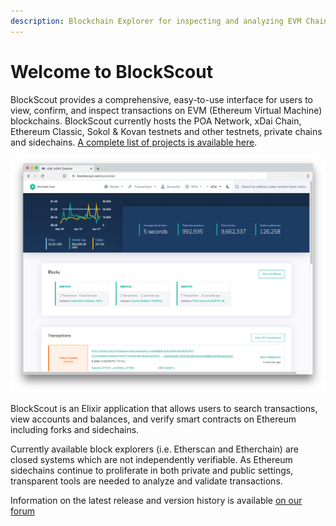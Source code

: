 ```yaml
---
description: Blockchain Explorer for inspecting and analyzing EVM Chains.
---
```


# Welcome to BlockScout

BlockScout provides a comprehensive, easy-to-use interface for users to view, confirm, and inspect transactions on EVM \(Ethereum Virtual Machine\) blockchains. BlockScout currently hosts the POA Network, xDai Chain, Ethereum Classic, Sokol & Kovan testnets and other testnets, private chains and sidechains. [A complete list of projects is available here](for-projects/supported-projects.md).

![xDai Chain BlockScout Instance](.gitbook/assets/xdai-blockscout.png)

BlockScout is an Elixir application that allows users to search transactions, view accounts and balances, and verify smart contracts on Ethereum including forks and sidechains.

Currently available block explorers \(i.e. Etherscan and Etherchain\) are closed systems which are not independently verifiable. As Ethereum sidechains continue to proliferate in both private and public settings, transparent tools are needed to analyze and validate transactions.

Information on the latest release and version history is available [on our forum](https://forum.poa.network/c/blockscout/releases)

